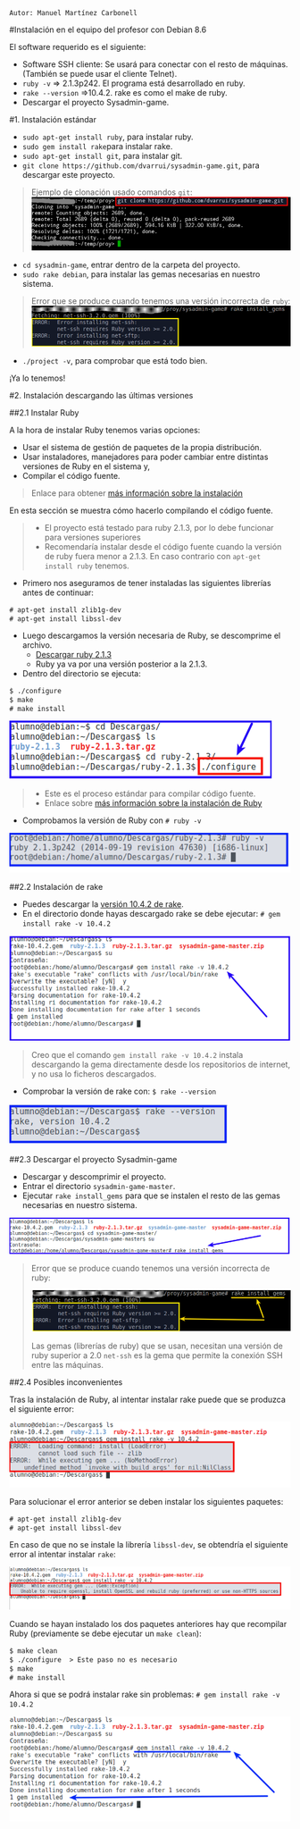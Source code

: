 
```
Autor: Manuel Martínez Carbonell
```

#Instalación en el equipo del profesor con Debian 8.6

El software requerido es el siguiente:
* Software SSH cliente: Se usará para conectar con el resto de máquinas.
(También se puede usar el cliente Telnet).
* `ruby -v` => 2.1.3p242. El programa está desarrollado en ruby.
* `rake --version` =>10.4.2. rake es como el make de ruby.
* Descargar el proyecto Sysadmin-game.

#1. Instalación estándar

* `sudo apt-get install ruby`, para instalar ruby.
* `sudo gem install rake`para instalar rake.
* `sudo apt-get install git`, para instalar git.
* `git clone https://github.com/dvarrui/sysadmin-game.git`, para descargar este proyecto.

> Ejemplo de clonación usado comandos `git`:
> ![git-clone](../../../images/git-clone.png)

* `cd sysadmin-game`, entrar dentro de la carpeta del proyecto.
* `sudo rake debian`, para instalar las gemas necesarias en nuestro sistema.

> Error que se produce cuando tenemos una versión incorrecta de `ruby`:
> ![error-version](../../../images/error-version.png)

* `./project -v`, para comprobar que está todo bien.

¡Ya lo tenemos!


#2. Instalación descargando las últimas versiones

##2.1 Instalar Ruby

A la hora de instalar Ruby tenemos varias opciones:
* Usar el sistema de gestión de paquetes de la propia distribución.
* Usar instaladores, manejadores para poder cambiar entre distintas versiones de Ruby en el sistema y,
* Compilar el código fuente.

> Enlace para obtener [más información sobre la instalación](https://www.ruby-lang.org/en/documentation/installation/)

En esta sección se muestra cómo hacerlo compilando el código fuente.

> * El proyecto está testado para ruby 2.1.3, por lo debe funcionar para versiones superiores
> * Recomendaría instalar desde el código fuente cuando la versión de ruby fuera
menor a 2.1.3. En caso contrario con `apt-get install ruby` tenemos.

* Primero nos aseguramos de tener instaladas las siguientes librerías antes de continuar:
```
# apt-get install zlib1g-dev
# apt-get install libssl-dev
```
* Luego descargamos la versión necesaria de Ruby, se descomprime el archivo.
    * [Descargar ruby 2.1.3](https://www.ruby-lang.org/en/news/2014/09/19/ruby-2-1-3-is-released/)
    * Ruby ya va por una versión posterior a la 2.1.3.
* Dentro del directorio se ejecuta:
```
$ ./configure
$ make
# make install
```
![configure.png](./images/configure.png)

> * Este es el proceso estándar para compilar código fuente.
> * Enlace sobre [más información sobre la instalación de Ruby](https://www.ruby-lang.org/es/documentation/installation/#building-from-source)

* Comprobamos la versión de Ruby con `# ruby -v`

![ruby-v.png](./images/ruby-v.png)

##2.2 Instalación de rake

* Puedes descargar la [versión 10.4.2 de rake](https://rubygems.org/gems/rake/versions/10.4.2?locale=es).
* En el directorio donde hayas descargado rake se debe ejecutar: `# gem install rake -v 10.4.2`

![gem-install-rake.png](./images/gem-install-rake.png)

> Creo que el comando `gem install rake -v 10.4.2` instala descargando la gema
directamente desde los repositorios de internet, y no usa lo ficheros descargados.

* Comprobar la versión de rake con: `$ rake --version`

![rake-version.png](./images/rake-version.png)

##2.3 Descargar el proyecto Sysadmin-game

* Descargar y descomprimir el proyecto.
* Entrar el directorio `sysadmin-game-master`.
* Ejecutar `rake install_gems` para que se instalen el resto de las gemas necesarias en nuestro sistema.

![descargar-proyecto.png](./images/descargar-proyecto.png)

> Error que se produce cuando tenemos una versión incorrecta de ruby:
>
> ![rake-install-gems-error.png](./images/rake-install-gems-error.png)
>
> Las gemas (librerías de ruby) que se usan, necesitan una versión de ruby
superior a 2.0
> `net-ssh` es la gema que permite la conexión SSH entre las máquinas.

##2.4 Posibles inconvenientes

Tras la instalación de Ruby, al intentar instalar rake puede que se produzca el siguiente error:

![gem-install-rake-error.png](./images/gem-install-rake-error.png)

Para solucionar el error anterior se deben instalar los siguientes paquetes:
```
# apt-get install zlib1g-dev
# apt-get install libssl-dev
```

En caso de que no se instale la librería `libssl-dev`, se obtendría el siguiente
error al intentar instalar `rake`:

![gem-install-rake-error2.png](./images/gem-install-rake-error2.png)

Cuando se hayan instalado los dos paquetes anteriores hay que recompilar Ruby
(previamente se debe ejecutar un `make clean`):
```
$ make clean
$ ./configure  > Este paso no es necesario
$ make
# make install
```
Ahora si que se podrá instalar rake sin problemas: `# gem install rake -v 10.4.2`

![gem-install-rake-ok.png](./images/gem-install-rake-ok.png)
